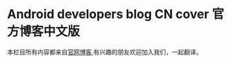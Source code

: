 # Android developers blog CN cover 官方博客中文版

本栏目所有内容都来自[官网博客](https://android-developers.googleblog.com),有兴趣的朋友欢迎加入我们，一起翻译。

